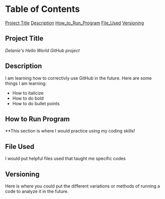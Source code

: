 # Table of Contents
[Project Title](#Project_Title)
[Description](#Description)
[How_to_Run_Program](#How_to_Run_Program)
[File_Used](#File_Used)
[Versioning](#Versioning)

## Project Title

*Delanie's Hello World GitHub project*

## Description

I am learning how to correctivly use GitHub in the future. Here are some things I am learning:
- How to italicize
- How to do bold
- How to do bullet points

## How to Run Program

**This section is where I would practice using my coding skills!

## File Used

I would put helpful files used that taught me specific codes

## Versioning

Here is where you could put the different variations or methods of running a code to analyze it in the future. 
